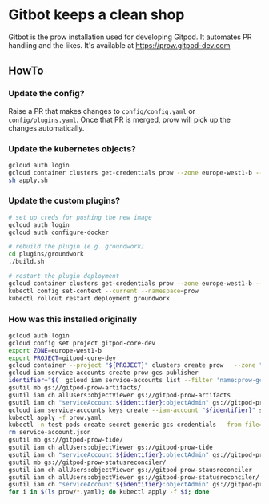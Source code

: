 # Gitbot keeps a clean shop

Gitbot is the prow installation used for developing Gitpod. It automates PR handling and the likes.
It's available at https://prow.gitpod-dev.com


## HowTo

### Update the config?
Raise a PR that makes changes to `config/config.yaml` or `config/plugins.yaml`. Once that PR is merged, prow will pick up the changes automatically.

### Update the kubernetes objects?
```bash
gcloud auth login
gcloud container clusters get-credentials prow --zone europe-west1-b --project gitpod-core-dev
sh apply.sh
```

### Update the custom plugins?
```bash
# set up creds for pushing the new image
gcloud auth login
gcloud auth configure-docker

# rebuild the plugin (e.g. groundwork)
cd plugins/groundwork
./build.sh

# restart the plugin deployment
gcloud container clusters get-credentials prow --zone europe-west1-b --project gitpod-core-dev
kubectl config set-context --current --namespace=prow
kubectl rollout restart deployment groundwork
```

### How was this installed originally
```bash
gcloud auth login
gcloud config set project gitpod-core-dev
export ZONE=europe-west1-b
export PROJECT=gitpod-core-dev
gcloud container --project "${PROJECT}" clusters create prow   --zone "${ZONE}" --machine-type n1-standard-4 --num-nodes 2
gcloud iam service-accounts create prow-gcs-publisher
identifier="$(  gcloud iam service-accounts list --filter 'name:prow-gcs-publisher' --format 'value(email)' )"
gsutil mb gs://gitpod-prow-artifacts/ 
gsutil iam ch allUsers:objectViewer gs://gitpod-prow-artifacts
gsutil iam ch "serviceAccount:${identifier}:objectAdmin" gs://gitpod-prow-artifacts
gcloud iam service-accounts keys create --iam-account "${identifier}" service-account.json
kubectl apply -f prow.yaml 
kubectl -n test-pods create secret generic gcs-credentials --from-file=service-account.json 
rm service-account.json 
gsutil mb gs://gitpod-prow-tide/ 
gsutil iam ch allUsers:objectViewer gs://gitpod-prow-tide
gsutil iam ch "serviceAccount:${identifier}:objectAdmin" gs://gitpod-prow-tide
gsutil mb gs://gitpod-prow-statusreconciler/ 
gsutil iam ch allUsers:objectViewer gs://gitpod-prow-stausreconciler
gsutil iam ch allUsers:objectViewer gs://gitpod-prow-statusreconciler/
gsutil iam ch "serviceAccount:${identifier}:objectAdmin" gs://gitpod-prow-statusreconciler/
for i in $(ls prow/*.yaml); do kubectl apply -f $i; done
```